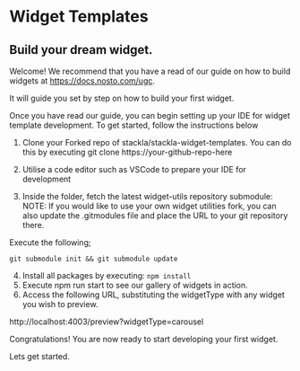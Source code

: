 # Widget Templates

## Build your dream widget.

Welcome! We recommend that you have a read of our guide on how to build widgets at https://docs.nosto.com/ugc.

It will guide you set by step on how to build your first widget.

Once you have read our guide, you can begin setting up your IDE for widget template development.
To get started, follow the instructions below
1) Clone your Forked repo of stackla/stackla-widget-templates. You can do this by executing 
git clone https://your-github-repo-here

2) Utilise a code editor such as VSCode to prepare your IDE for development
3) Inside the folder, fetch the latest widget-utils repository submodule: 
NOTE: If you would like to use your own widget utilities fork, you can also update the .gitmodules file and place the URL to your git repository there.

Execute the following;

```git submodule init && git submodule update```

4) Install all packages by executing: ```npm install```
5) Execute npm run start to see our gallery of widgets in action.
6) Access the following URL, substituting the widgetType with any widget you wish to preview.

http://localhost:4003/preview?widgetType=carousel

Congratulations! You are now ready to start developing your first widget. 

Lets get started.